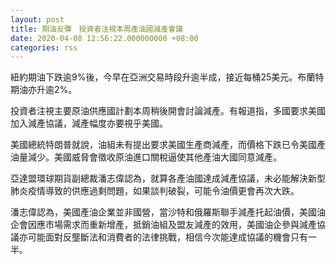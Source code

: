 ```yaml
---
layout: post
title: 期油反彈　投資者注視本周產油國減產會議
date: 2020-04-08 12:56:22.000000000 +08:00
categories: rss
---
```


紐約期油下跌逾9%後，今早在亞洲交易時段升逾半成，接近每桶25美元。布蘭特期油亦升逾2%。

投資者注視主要原油供應國計劃本周稍後開會討論減產。有報道指，多國要求美國加入減產協議，減產幅度亦要視乎美國。

美國總統特朗普就說，油組未有提出要求美國生產商減產，而價格下跌已令美國產油量減少。美國威脅會徵收原油進口關稅逼使其他產油大國同意減產。

亞達盟環球期貨副總裁潘志偉認為，就算各產油國達成減產協議，未必能解決新型肺炎疫情導致的供應過剩問題，如果談判破裂，可能令油價更會再次大跌。

潘志偉認為，美國產油企業並非國營，當沙特和俄羅斯聯手減產托起油價，美國油企會因應市場需求而重新增產，抵銷油組及盟友減產的效用，美國油企參與減產協議亦可能面對反壟斷法和消費者的法律挑戰，相信今次能達成協議的機會只有一半。
